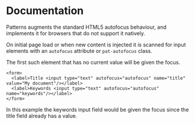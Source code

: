 # Documentation
Patterns augments the standard HTML5 autofocus behaviour, and implements it for browsers that do not support it natively.

On initial page load or when new content is injected it is scanned for input elements with an `autofocus` attribute or `pat-autofocus` class.

The first such element that has no current value will be given the focus.

    <form>
      <label>Title <input type="text" autofocus="autofocus" name="title" value="My document"/></label>
      <label>Keywords <input type="text" autofocus="autofocus" name="keywords"/></label>
    </form>

In this example the keywords input field would be given the focus since the title field already has a value.